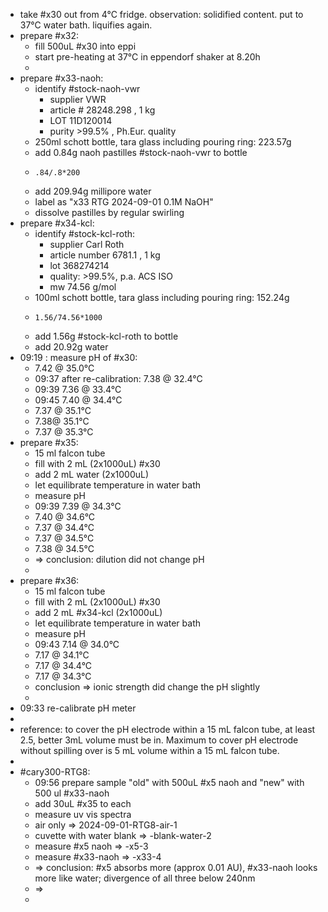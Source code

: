 - take #x30 out from 4°C fridge. observation: solidified content. put to 37°C water bath. liquifies again.
- prepare #x32:
	- fill 500uL #x30 into eppi
	- start pre-heating at 37°C in eppendorf shaker at 8.20h
	-
- prepare #x33-naoh:
	- identify #stock-naoh-vwr
		- supplier VWR
		- article # 28248.298 , 1 kg
		- LOT 11D120014
		- purity >99.5% , Ph.Eur. quality
	- 250ml schott bottle, tara glass including pouring ring: 223.57g
	- add 0.84g naoh pastilles #stock-naoh-vwr to bottle
	- ```calc
	  .84/.8*200
	  ```
	- add 209.94g millipore water
	- label as "x33 RTG 2024-09-01 0.1M NaOH"
	- dissolve pastilles by regular swirling
- prepare #x34-kcl:
	- identify #stock-kcl-roth:
		- supplier Carl Roth
		- article number 6781.1 , 1 kg
		- lot 368274214
		- quality: >99.5%, p.a. ACS ISO
		- mw 74.56 g/mol
	- 100ml schott bottle, tara glass including pouring ring: 152.24g
	- ```calc
	  1.56/74.56*1000
	  ```
	- add 1.56g #stock-kcl-roth to bottle
	- add 20.92g water
- 09:19 : measure pH of #x30:
	- 7.42 @ 35.0°C
	- 09:37 after re-calibration: 7.38 @ 32.4°C
	- 09:39 7.36 @ 33.4°C
	- 09:45 7.40 @ 34.4°C
	- 7.37 @ 35.1°C
	- 7.38@ 35.1°C
	- 7.37 @ 35.3°C
- prepare #x35:
	- 15 ml falcon tube
	- fill with 2 mL (2x1000uL) #x30
	- add 2 mL water (2x1000uL)
	- let equilibrate temperature in water bath
	- measure pH
	- 09:39 7.39 @ 34.3°C
	- 7.40 @ 34.6°C
	- 7.37 @ 34.4°C
	- 7.37 @ 34.5°C
	- 7.38 @ 34.5°C
	- => conclusion: dilution did not change pH
	-
- prepare #x36:
	- 15 ml falcon tube
	- fill with 2 mL (2x1000uL) #x30
	- add 2 mL #x34-kcl (2x1000uL)
	- let equilibrate temperature in water bath
	- measure pH
	- 09:43 7.14 @ 34.0°C
	- 7.17 @ 34.1°C
	- 7.17 @ 34.4°C
	- 7.17 @ 34.3°C
	- conclusion => ionic strength did change the pH slightly
	-
- 09:33 re-calibrate pH meter
-
- reference: to cover the pH electrode within a 15 mL falcon tube, at least 2.5, better 3mL volume must be in. Maximum to cover pH electrode without spilling over is 5 mL volume within a 15 mL falcon tube.
-
- #cary300-RTG8:
	- 09:56 prepare sample "old" with 500uL #x5 naoh and "new" with 500 ul #x33-naoh
	- add 30uL #x35 to each
	- measure uv vis spectra
	- air only => 2024-09-01-RTG8-air-1
	- cuvette with water blank => -blank-water-2
	- measure #x5 naoh => -x5-3
	- measure #x33-naoh => -x33-4
	- => conclusion: #x5 absorbs more (approx 0.01 AU), #x33-naoh looks more like water;  divergence of all three below 240nm
	- =>
	-